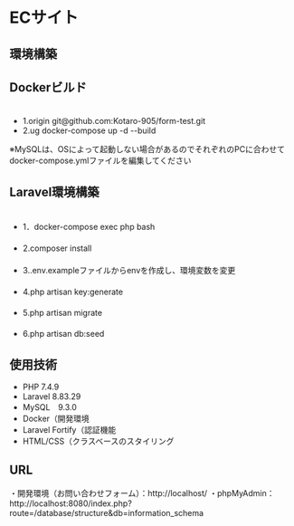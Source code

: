 <h1>ECサイト</h1>


<h2>環境構築</h2>

## Dockerビルド
<ul>
　<li>1.origin  git@github.com:Kotaro-905/form-test.git</li>
  <li>2.ug docker-compose up -d --build</li>
  </ul>

※MySQLは、OSによって起動しない場合があるのでそれぞれのPCに合わせてdocker-compose.ymlファイルを編集してください

## Laravel環境構築
<ul>
　<li>1．docker-compose exec php bash</li>
　<li>2.composer install</li>
　<li>3..env.exampleファイルからenvを作成し、環境変数を変更</li>
　<li>4.php artisan key:generate</li>
　<li>5.php artisan migrate</li>
　<li>6.php artisan db:seed</li>
</ul>

## 使用技術
<ul>
 <li>PHP 7.4.9</li>
 <li>Laravel 8.83.29</li>
 <li>MySQL　9.3.0</li>
  <li>Docker（開発環境</li>
  <li>Laravel Fortify（認証機能</li>
  <li>HTML/CSS（クラスベースのスタイリング</li>
</ul>

## URL
・開発環境（お問い合わせフォーム）：http://localhost/
・phpMyAdmin：http://localhost:8080/index.php?route=/database/structure&db=information_schema
